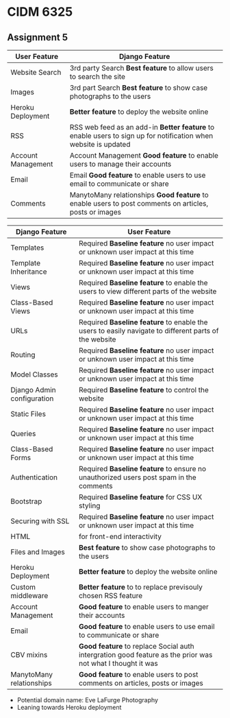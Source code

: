 # CIDM 6325 
## Assignment 5

| User Feature | Django Feature |
| ----------- | ----------- |
| Website Search | 3rd party Search **Best feature** to allow users to search the site |
| Images | 3rd part Search **Best feature** to show case photographs to the users |
| Heroku Deployment | **Better feature** to deploy the website online |
| RSS | RSS web feed as an add-in **Better feature** to enable users to sign up for notification when website is updated |
| Account Management | Account Management **Good feature** to enable users to manage their accounts |
| Email | Email **Good feature** to enable users to use email to communicate or share |
| Comments | ManytoMany relationships **Good feature** to enable users to post comments on articles, posts or images |


| Django Feature | User Feature |
| ----------- | ----------- |
| Templates | Required **Baseline feature** no user impact or unknown user impact at this time |
| Template Inheritance | Required **Baseline feature** no user impact or unknown user impact at this time |
| Views | Required **Baseline feature** to enable the users to view different parts of the website |
| Class-Based Views | Required **Baseline feature** no user impact or unknown user impact at this time |
| URLs | Required **Baseline feature** to enable the users to easily navigate to different parts of the website |
| Routing | Required **Baseline feature** no user impact or unknown user impact at this time |
| Model Classes | Required **Baseline feature** no user impact or unknown user impact at this time |
| Django Admin configuration | Required **Baseline feature** to control the website |
| Static Files | Required **Baseline feature** no user impact or unknown user impact at this time |
| Queries | Required **Baseline feature** no user impact or unknown user impact at this time |
| Class-Based Forms | Required **Baseline feature** no user impact or unknown user impact at this time |
| Authentication | Required **Baseline feature** to ensure no unauthorized users post spam in the comments |
| Bootstrap | Required **Baseline feature** for CSS UX styling |
| Securing with SSL | Required **Baseline feature** no user impact or unknown user impact at this time |
| HTML | for front-end interactivity |
| Files and Images | **Best feature** to show case photographs to the users | -- used Pillow package
| Heroku Deployment | **Better feature** to deploy the website online |
| Custom middleware | **Better feature** to to replace previsouly chosen RSS feature |
| Account Management | **Good feature** to enable users to manger their accounts |
| Email | **Good feature** to enable users to use email to communicate or share |
| CBV mixins | **Good feature** to replace Social auth intergration good feature as the prior was not what I thought it was |
| ManytoMany relationships | **Good feature** to enable users to post comments on articles, posts or images |

- Potential domain name: Eve LaFurge Photography 
- Leaning towards Heroku deployment 
